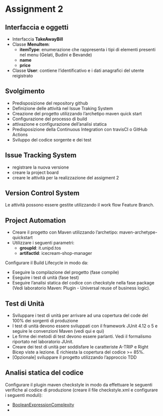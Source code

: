 # Assignment 2

## Interfaccia e oggetti

- Interfaccia **TakeAwayBill**
- Classe **MenuItem**:
    - **itemType**: enumerazione che rappresenta i tipi di elementi presenti nel menu (Gelati, Budini e Bevande)
    - **name**
    - **price**
- Classe **User**: contiene l’identificativo e i dati anagrafici del utente reigistrato

## Svolgimento

- Predisposizione del repository github
- Definizione delle attività nel Issue Traking System
- Creazione del progetto utilizzando l’archetipo maven quick start
- Configurazione del processo di build
- attivazione e configurazione dell’analisi statica
- Predisposizione della Continuous Integration con travisCI o GitHub Actions
- Sviluppo del codice sorgente e dei test

## Issue Tracking System

- registrare la nuova versione
- creare la project board
- creare le attività per la realizzazione del assigment 2

## Version Control System

Le attività possono essere gestite utilizzando il work flow Feature Branch.

## Project Automation

- Creare il progetto con Maven utilizzando l’archetipo: maven-archetype-quickstart
- Utilizzare i seguenti parametri:
    - **groupId**: it.unipd.tos
    - **artifactId**: icecream-shop-manager

Configurare il Build Lifecycle in modo da:

- Eseguire la compilazione del progetto (fase compile)
- Eseguire i test di unità (fase test)
- Eseguire l’analisi statica del codice con checkstyle nella fase package (Vedi laboratorio Maven: Plugin - Universal reuse of business logic).

## Test di Unità

- Sviluppare i test di unità per arrivare ad una copertura del code del 100% dei sorgenti di produzione
- I test di unità devono essere sviluppati con il framework JUnit 4.12 o 5 e seguire le convenzioni Maven (vedi qui e qui)
- Le firme dei metodi di test devono essere parlanti. Vedi il formalismo riportato nel laboratorio JUnit.
- Creare dei test di unità per soddisfare le caratteriste A-TRIP e Right Bicep viste a lezione. È richiesta la copertura del codice >= 85%.
- [Opzionale] sviluppare il progetto utilizzando l’approccio TDD

## Analisi statica del codice

Configurare il plugin maven checkstyle in modo da effettuare le seguenti verifiche al codice di produzione (creare il file checkstyle.xml e configurare i seguenti moduli):

- [BooleanExpressionComplexity](https://checkstyle.sourceforge.io/config_metrics.html#BooleanExpressionComplexity)
- 